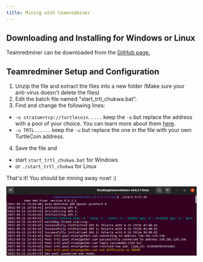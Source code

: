 ```yaml
---
title: Mining with teamredminer
---
```


## Downloading and Installing for Windows or Linux

Teamredminer can be downloaded from the [GitHub page.](https://github.com/todxx/teamredminer/releases)

## Teamredminer Setup and Configuration

1. Unzip the file and extract the files into a new folder (Make sure your anti-virus doesn't delete the files)
2. Edit the batch file named "start_trtl_chukwa.bat".
3. Find and change the following lines:

* `-o stratum+tcp://turtlecoin.....` keep the `-o` but replace the address with a pool of your choice. You can learn more about them [here](Pools).
* `-u TRTL......` keep the `-u` but replace the one in the file with your own TurtleCoin address.

4.  Save the file and
  * start `start_trtl_chukwa.bat` for Windows
  *  or `./start_trtl_chukwa` for Linux

That's it! You should be mining away now! :)

![teamredminer-working](../../assets/teamredminer-working.png)
